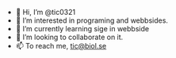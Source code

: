 - 👋 Hi, I’m @tic0321
- 👀 I’m interested in programing and webbsides.
- 🌱 I’m currently learning sige in webbside
- 💞️ I’m looking to collaborate on it.
- 📫 To reach me, tic@biol.se

<!---
tic0321/tic0321 is a ✨ special ✨ repository because its `README.md` (this file) appears on your GitHub profile.
You can click the Preview link to take a look at your changes.
--->
